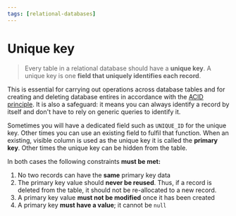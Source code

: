 ```yaml
---
tags: [relational-databases]
---
```


# Unique key

> Every table in a relational database should have a **unique key**. A unique
> key is one **field that uniquely identifies each record**.

This is essential for carrying out operations across database tables and for
creating and deleting database entires in accordance with the
[ACID principle](ACID_principle.md). It is also a safeguard: it means
you can always identify a record by itself and don't have to rely on generic
queries to identify it.

Sometimes you will have a dedicated field such as `UNIQUE_ID` for the unique
key. Other times you can use an existing field to fulfil that function. When an
existing, visible column is used as the unique key it is called the **primary
key**. Other times the unique key can be hidden from the table.

In both cases the following constraints **must be met:**

1. No two records can have the **same** primary key data
1. The primary key value should **never be reused**. Thus, if a record is
   deleted from the table, it should not be re-allocated to a new record.
1. A primary key value **must not be modified** once it has been created
1. A primary key **must have a value**; it cannot be `null`
